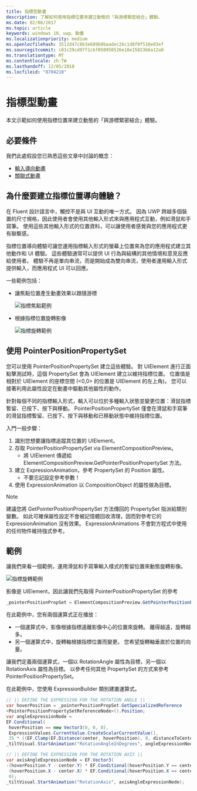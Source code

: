 ```yaml
---
title: 指標型動畫
description: 了解如何使用指標位置來建立動態的「與游標緊密結合」體驗。
ms.date: 02/08/2017
ms.topic: article
keywords: windows 10、uwp、動畫
ms.localizationpriority: medium
ms.openlocfilehash: 3512d47c8b3e689b0baadec26c1d8f0f510e03ef
ms.sourcegitcommit: c01c29cd97f1cbf050950526e18e15823b6a12a0
ms.translationtype: MT
ms.contentlocale: zh-TW
ms.lasthandoff: 12/05/2018
ms.locfileid: "8704210"
---
```

# <a name="pointer-based-animations"></a>指標型動畫

本文示範如何使用指標位置來建立動態的「與游標緊密結合」體驗。

## <a name="prerequisites"></a>必要條件

我們此處假設您已熟悉這些文章中討論的概念：

- [輸入導向動畫](input-driven-animations.md)
- [關聯式動畫](relation-animations.md)

## <a name="why-create-pointer-position-driven-experiences"></a>為什麼要建立指標位置導向體驗？

在 Fluent 設計語言中，觸控不是與 UI 互動的唯一方式。 因為 UWP 跨越多個裝置的尺寸規格，因此使用者會使用其他輸入形式來與應用程式互動，例如滑鼠和手寫筆。 使用這些其他輸入形式的位置資料，可以讓使用者感覺與您的應用程式更有聯繫感。

指標位置導向體驗可讓您運用指標輸入形式的螢幕上位置來為您的應用程式建立其他動作和 UI 體驗。 這些體驗通常可以提供 UI 行為與結構的其他情境和意見反應給使用者。 體驗不再是單向串流，而是開始成為雙向串流，使用者運用輸入形式提供輸入，而應用程式 UI 可以回應。

一些範例包括：

- 讓焦點位置產生動畫效果以跟隨游標

    ![指標焦點範例](images/animation/spotlight-reveal.gif)

- 根據指標位置旋轉影像

    ![指標旋轉範例](images/animation/pointer-rotate.gif)

## <a name="using-pointerpositionpropertyset"></a>使用 PointerPositionPropertySet

您可以使用 PointerPositionPropertySet 建立這些體驗。 對 UIElement 進行正面點擊測試時，這個 PropertySet 會為 UIElement 建立以維持指標位置。 位置值是相對於 UIElement 的座標空間 (<0,0> 的位置是 UIElement 的左上角)。 您可以接著利用此屬性設定在動畫中驅動其他屬性的動作。

針對每個不同的指標輸入形式，輸入可以位於多種輸入狀態並變更位置：滑鼠指標暫留、已按下、按下與移動。 PointerPositionPropertySet 僅會在滑鼠和手寫筆的滑鼠指標暫留、已按下、按下與移動和已移動狀態中維持指標位置。

入門一般步驟：

1. 識別您想要讓指標追蹤其位置的 UIElement。
1. 存取 PointerPositionPropertySet via ElementCompositionPreview。
    - 將 UIElement 傳遞給 ElementCompositionPreview.GetPointerPositionPropertySet 方法。
1. 建立 ExpressionAnimation，參考 PropertySet 的 Position 屬性。
    - 不要忘記設定參考參數！
1. 使用 ExpressionAnimation 以 CompositionObject 的屬性做為目標。

> [!NOTE]
> 建議您將 GetPointerPositionPropertySet 方法傳回的 PropertySet 指派給類別變數。 如此可確保屬性設定不會被記憶體回收清理，因而對參考它的 ExpressionAnimation 沒有效果。 ExpressionAnimations 不會對方程式中使用的任何物件維持強式參考。

## <a name="example"></a>範例

讓我們來看一個範例，運用滑鼠和手寫筆輸入樣式的暫留位置來動態旋轉影像。

![指標旋轉範例](images/animation/pointer-rotate.gif)

影像是 UIElement，因此讓我們先取得 PointerPositionPropertySet 的參考

```csharp
_pointerPositionPropSet = ElementCompositionPreview.GetPointerPositionPropertySet(UIElement element);
```

在此範例中，您有兩個運算式正在播放：

- 一個運算式中，影像根據指標遠離影像中心的位置來旋轉。 離得越遠，旋轉越多。
- 另一個運算式中，旋轉軸根據指標位置而變更。 您希望旋轉軸垂直於位置的向量。

讓我們定義兩個運算式，一個以 RotationAngle 屬性為目標，另一個以 RotationAxis 屬性為目標。 以參考任何其他 PropertySet 的方式來參考 PointerPositionPropertySet。

在此範例中，您使用 ExpressionBuilder 類別建置運算式。

```csharp
// || DEFINE THE EXPRESSION FOR THE ROTATION ANGLE ||
var hoverPosition = _pointerPositionPropSet.GetSpecializedReference
<PointerPositionPropertySetReferenceNode>().Position;
var angleExpressionNode =
EF.Conditional(
 hoverPosition == new Vector3(0, 0, 0),
 ExpressionValues.CurrentValue.CreateScalarCurrentValue(),
 35 * ((EF.Clamp(EF.Distance(center, hoverPosition), 0, distanceToCenter) % distanceToCenter) / distanceToCenter));
_tiltVisual.StartAnimation("RotationAngleInDegrees", angleExpressionNode);

// || DEFINE THE EXPRESSION FOR THE ROTATION AXIS ||
var axisAngleExpressionNode = EF.Vector3(
-(hoverPosition.Y - center.Y) * EF.Conditional(hoverPosition.Y == center.Y, 0, 1),
 (hoverPosition.X - center.X) * EF.Conditional(hoverPosition.X == center.X, 0, 1),
 0);
_tiltVisual.StartAnimation("RotationAxis", axisAngleExpressionNode);
```